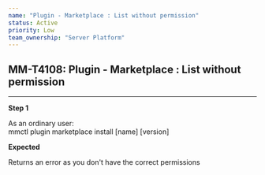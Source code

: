 ```yaml
---
name: "Plugin - Marketplace : List without permission"
status: Active
priority: Low
team_ownership: "Server Platform"
---
```


## MM-T4108: Plugin - Marketplace : List without permission

---

**Step 1**

As an ordinary user:\
mmctl plugin marketplace install \[name] \[version]

**Expected**

Returns an error as you don't have the correct permissions
